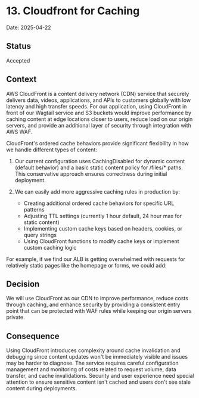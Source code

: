 # 13. Cloudfront for Caching

Date: 2025-04-22

## Status

Accepted

## Context

AWS CloudFront is a content delivery network (CDN) service that securely delivers data, videos, applications, and APIs to customers globally with low latency and high transfer speeds. For our application, using CloudFront in front of our Wagtail service and S3 buckets would improve performance by caching content at edge locations closer to users, reduce load on our origin servers, and provide an additional layer of security through integration with AWS WAF.

CloudFront's ordered cache behaviors provide significant flexibility in how we handle different types of content:

1. Our current configuration uses CachingDisabled for dynamic content (default behavior) and a basic static content policy for /files/* paths. This conservative approach ensures correctness during initial deployment.

2. We can easily add more aggressive caching rules in production by:
   - Creating additional ordered cache behaviors for specific URL patterns
   - Adjusting TTL settings (currently 1 hour default, 24 hour max for static content)
   - Implementing custom cache keys based on headers, cookies, or query strings
   - Using CloudFront functions to modify cache keys or implement custom caching logic

For example, if we find our ALB is getting overwhelmed with requests for relatively static pages like the homepage or forms, we could add:


## Decision

We will use CloudFront as our CDN to improve performance, reduce costs through caching, and enhance security by providing a consistent entry point that can be protected with WAF rules while keeping our origin servers private.


## Consequence

Using CloudFront introduces complexity around cache invalidation and debugging since content updates won't be immediately visible and issues may be harder to diagnose. The service requires careful configuration management and monitoring of costs related to request volume, data transfer, and cache invalidations. Security and user experience need special attention to ensure sensitive content isn't cached and users don't see stale content during deployments.
